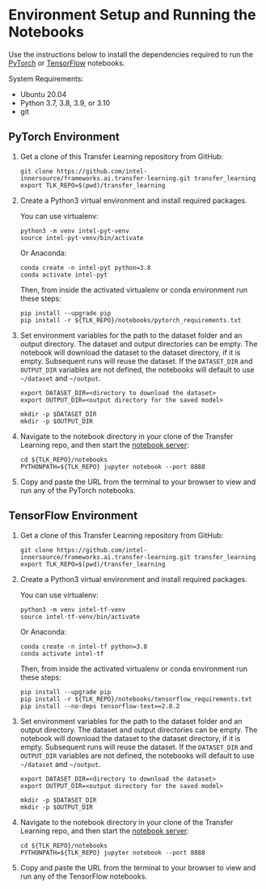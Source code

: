 # Environment Setup and Running the Notebooks

Use the instructions below to install the dependencies required to run the
[PyTorch](#pytorch-environment) or [TensorFlow](#tensorflow-environment) notebooks.

System Requirements:
* Ubuntu 20.04
* Python 3.7, 3.8, 3.9, or 3.10
* git

## PyTorch Environment

1. Get a clone of this Transfer Learning repository from GitHub:
   ```
   git clone https://github.com/intel-innersource/frameworks.ai.transfer-learning.git transfer_learning
   export TLK_REPO=$(pwd)/transfer_learning
   ```
2. Create a Python3 virtual environment and install required packages.

   You can use virtualenv:
   ```
   python3 -m venv intel-pyt-venv
   source intel-pyt-venv/bin/activate
   ```
   Or Anaconda:
   ```
   conda create -n intel-pyt python=3.8
   conda activate intel-pyt
   ```
   Then, from inside the activated virtualenv or conda environment run these steps:
   ```
   pip install --upgrade pip
   pip install -r ${TLK_REPO}/notebooks/pytorch_requirements.txt
   ```
3. Set environment variables for the path to the dataset folder and an output directory.
   The dataset and output directories can be empty. The notebook will download the dataset to
   the dataset directory, if it is empty. Subsequent runs will reuse the dataset.
   If the `DATASET_DIR` and `OUTPUT_DIR` variables are not defined, the notebooks will
   default to use `~/dataset` and `~/output`.
   ```
   export DATASET_DIR=<directory to download the dataset>
   export OUTPUT_DIR=<output directory for the saved model>

   mkdir -p $DATASET_DIR
   mkdir -p $OUTPUT_DIR
   ```
4. Navigate to the notebook directory in your clone of the Transfer Learning repo, and then start the
   [notebook server](https://jupyter.readthedocs.io/en/latest/running.html#starting-the-notebook-server):
   ```
   cd ${TLK_REPO}/notebooks
   PYTHONPATH=${TLK_REPO} jupyter notebook --port 8888
   ```
5. Copy and paste the URL from the terminal to your browser to view and run any of the
   PyTorch notebooks.

## TensorFlow Environment

1. Get a clone of this Transfer Learning repository from GitHub:
   ```
   git clone https://github.com/intel-innersource/frameworks.ai.transfer-learning.git transfer_learning
   export TLK_REPO=$(pwd)/transfer_learning
   ```
2. Create a Python3 virtual environment and install required packages.

   You can use virtualenv:
   ```
   python3 -m venv intel-tf-venv
   source intel-tf-venv/bin/activate
   ```
   Or Anaconda:
   ```
   conda create -n intel-tf python=3.8
   conda activate intel-tf
   ```
   Then, from inside the activated virtualenv or conda environment run these steps:
   ```
   pip install --upgrade pip
   pip install -r ${TLK_REPO}/notebooks/tensorflow_requirements.txt
   pip install --no-deps tensorflow-text==2.8.2
   ```
3. Set environment variables for the path to the dataset folder and an output directory.
   The dataset and output directories can be empty. The notebook will download the dataset to
   the dataset directory, if it is empty. Subsequent runs will reuse the dataset.
   If the `DATASET_DIR` and `OUTPUT_DIR` variables are not defined, the notebooks will
   default to use `~/dataset` and `~/output`.
   ```
   export DATASET_DIR=<directory to download the dataset>
   export OUTPUT_DIR=<output directory for the saved model>

   mkdir -p $DATASET_DIR
   mkdir -p $OUTPUT_DIR
   ```
4. Navigate to the notebook directory in your clone of the Transfer Learning repo, and then start the
   [notebook server](https://jupyter.readthedocs.io/en/latest/running.html#starting-the-notebook-server):
   ```
   cd ${TLK_REPO}/notebooks
   PYTHONPATH=${TLK_REPO} jupyter notebook --port 8888
   ```
5. Copy and paste the URL from the terminal to your browser to view and run any of the
   TensorFlow notebooks.
